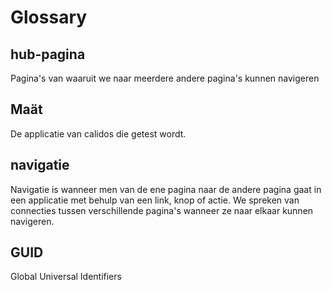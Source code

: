 # Glossary

## hub-pagina

Pagina's van waaruit we naar meerdere andere pagina's kunnen navigeren

## Maät

De applicatie van calidos die getest wordt. 

## navigatie

Navigatie is wanneer men van de ene pagina naar de andere pagina gaat in een applicatie met behulp van een link, knop of actie. We spreken van connecties tussen verschillende pagina's wanneer ze naar elkaar kunnen navigeren.

## GUID

Global Universal Identifiers